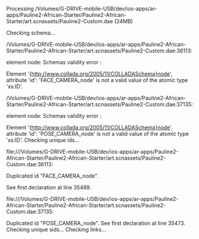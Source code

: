 Processing /Volumes/G-DRIVE-mobile-USB/dev/ios-apps/ar-apps/Pauline2-African-Starter/Pauline2-African-Starter/art.scnassets/Pauline2-Custom.dae (24MB)


Checking schema...


/Volumes/G-DRIVE-mobile-USB/dev/ios-apps/ar-apps/Pauline2-African-Starter/Pauline2-African-Starter/art.scnassets/Pauline2-Custom.dae:36113: 

element node:
Schemas validity error : 

Element '{http://www.collada.org/2005/11/COLLADASchema}node', attribute 'id': 'FACE_CAMERA_node' is not a valid value of the atomic type 'xs:ID'.


/Volumes/G-DRIVE-mobile-USB/dev/ios-apps/ar-apps/Pauline2-African-Starter/Pauline2-African-Starter/art.scnassets/Pauline2-Custom.dae:37135: 

element node:
Schemas validity error :

Element '{http://www.collada.org/2005/11/COLLADASchema}node', attribute 'id': 'POSE_CAMERA_node' is not a valid value of the atomic type 'xs:ID'.
Checking unique ids...


file:///Volumes/G-DRIVE-mobile-USB/dev/ios-apps/ar-apps/Pauline2-African-Starter/Pauline2-African-Starter/art.scnassets/Pauline2-Custom.dae:36113: 

Duplicated id "FACE_CAMERA_node". 

See first declaration at line 35489.


file:///Volumes/G-DRIVE-mobile-USB/dev/ios-apps/ar-apps/Pauline2-African-Starter/Pauline2-African-Starter/art.scnassets/Pauline2-Custom.dae:37135: 

Duplicated id "POSE_CAMERA_node". See first declaration at line 35473.
Checking unique sids...
Checking links...





